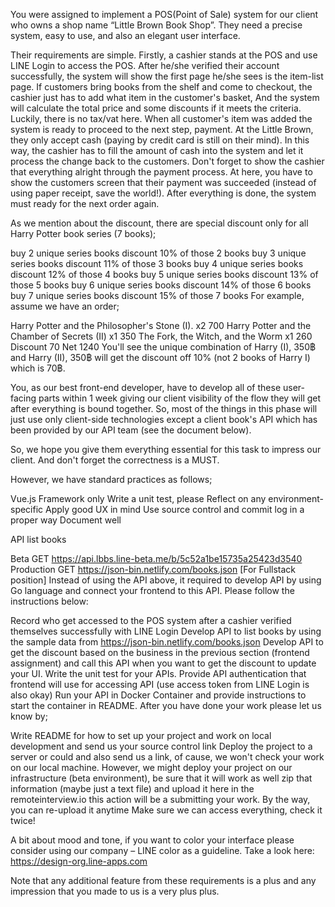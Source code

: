 You were assigned to implement a POS(Point of Sale) system for our client who owns a shop name “Little Brown Book Shop”. They need a precise system, easy to use, and also an elegant user interface.

Their requirements are simple. Firstly, a cashier stands at the POS and use LINE Login to access the POS. After he/she verified their account successfully, the system will show the first page he/she sees is the item-list page. If customers bring books from the shelf and come to checkout, the cashier just has to add what item in the customer's basket, And the system will calculate the total price and some discounts if it meets the criteria. Luckily, there is no tax/vat here. When all customer's item was added the system is ready to proceed to the next step, payment. At the Little Brown, they only accept cash (paying by credit card is still on their mind). In this way, the cashier has to fill the amount of cash into the system and let it process the change back to the customers. Don't forget to show the cashier that everything alright through the payment process. At here, you have to show the customers screen that their payment was succeeded (instead of using paper receipt, save the world!). After everything is done, the system must ready for the next order again.

As we mention about the discount, there are special discount only for all Harry Potter book series (7 books);

buy 2 unique series books discount 10% of those 2 books
buy 3 unique series books discount 11% of those 3 books
buy 4 unique series books discount 12% of those 4 books
buy 5 unique series books discount 13% of those 5 books
buy 6 unique series books discount 14% of those 6 books
buy 7 unique series books discount 15% of those 7 books
For example, assume we have an order;

Harry Potter and the Philosopher's Stone (I). x2 700
Harry Potter and the Chamber of Secrets (II) x1 350
The Fork, the Witch, and the Worm x1 260
Discount 70
Net 1240
You'll see the unique combination of Harry (I), 350฿ and Harry (II), 350฿ will get the discount off 10% (not 2 books of Harry I) which is 70฿.

You, as our best front-end developer, have to develop all of these user-facing parts within 1 week giving our client visibility of the flow they will get after everything is bound together. So, most of the things in this phase will just use only client-side technologies except a client book's API which has been provided by our API team (see the document below).

So, we hope you give them everything essential for this task to impress our client. And don't forget the correctness is a MUST.

However, we have standard practices as follows;

Vue.js Framework only
Write a unit test, please
Reflect on any environment-specific
Apply good UX in mind
Use source control and commit log in a proper way
Document well

API
list books

Beta GET https://api.lbbs.line-beta.me/b/5c52a1be15735a25423d3540
Production GET https://json-bin.netlify.com/books.json
[For Fullstack position]
Instead of using the API above, it required to develop API by using Go language and connect your frontend to this API. Please follow the instructions below:

Record who get accessed to the POS system after a cashier verified themselves successfully with LINE Login
Develop API to list books by using the sample data from https://json-bin.netlify.com/books.json
Develop API to get the discount based on the business in the previous section (frontend assignment) and call this API when you want to get the discount to update your UI.
Write the unit test for your APIs.
Provide API authentication that frontend will use for accessing API (use access token from LINE Login is also okay)
Run your API in Docker Container and provide instructions to start the container in README.
After you have done your work please let us know by;

Write README for how to set up your project and work on local development and send us your source control link
Deploy the project to a server or could and also send us a link, of cause, we won't check your work on our local machine. However, we might deploy your project on our infrastructure (beta environment), be sure that it will work as well
zip that information (maybe just a text file) and upload it here in the remoteinterview.io this action will be a submitting your work. By the way, you can re-upload it anytime
Make sure we can access everything, check it twice!

A bit about mood and tone, if you want to color your interface please consider using our company – LINE color as a guideline. Take a look here: https://design-org.line-apps.com

Note that any additional feature from these requirements is a plus and any impression that you made to us is a very plus plus.
